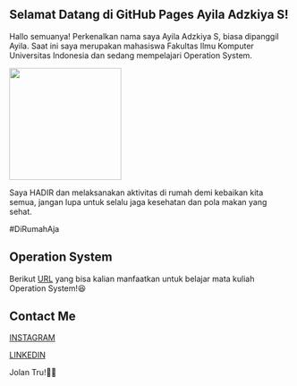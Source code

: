 ## Selamat Datang di GitHub Pages Ayila Adzkiya S!

Hallo semuanya! Perkenalkan nama saya Ayila Adzkiya S, biasa dipanggil Ayila.
Saat ini saya merupakan mahasiswa Fakultas Ilmu Komputer Universitas Indonesia dan sedang mempelajari Operation System.

<img src= "https://pbs.twimg.com/media/EFcKDuVUcAALfV5?format=jpg&name=4096x4096" width="200">

Saya HADIR dan melaksanakan aktivitas di rumah demi kebaikan kita semua, jangan lupa untuk selalu jaga kesehatan dan pola makan yang sehat.

#DiRumahAja

## Operation System
Berikut [URL](URLs/) yang bisa kalian manfaatkan untuk belajar mata kuliah Operation System!😆

## Contact Me
[INSTAGRAM](https://instagram.com/ayiladzky) 

[LINKEDIN](https://www.linkedin.com/in/ayila-adzkiya-sucahyo-168696183/)


Jolan Tru!🙏🏼

